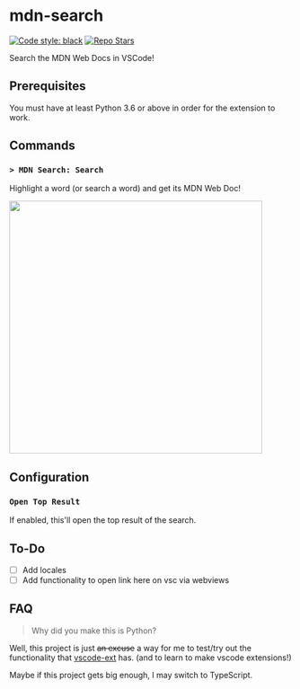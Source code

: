 # mdn-search

[![Code style: black](https://img.shields.io/badge/code%20style-black-000000.svg)](https://github.com/psf/black)
[![Repo Stars](https://img.shields.io/github/stars/Makiyu-py/mdn-search?style=social)](https://github.com/Makiyu-py/mdn-search)

Search the MDN Web Docs in VSCode!

## Prerequisites

You must have at least Python 3.6 or above in order for the extension to work.

## Commands

### `> MDN Search: Search`

Highlight a word (or search a word) and get its MDN Web Doc!

<img src="https://i.imgur.com/mjojLA1.gif" height="450px">

## Configuration

### `Open Top Result`

If enabled, this'll open the top result of the search.

## To-Do

- [ ] Add locales
- [ ] Add functionality to open link here on vsc via webviews

## FAQ

> Why did you make this is Python?

Well, this project is just ~~an excuse~~ a way for me to test/try out the functionality that [vscode-ext](https://github.com/CodeWithSwastik/vscode-ext) has. (and to learn to make vscode extensions!)

Maybe if this project gets big enough, I may switch to TypeScript.
